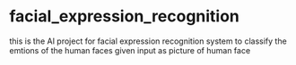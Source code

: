 # facial_expression_recognition
this is the AI project for facial expression recognition system to classify the  emtions of the human faces given input as picture of human face

